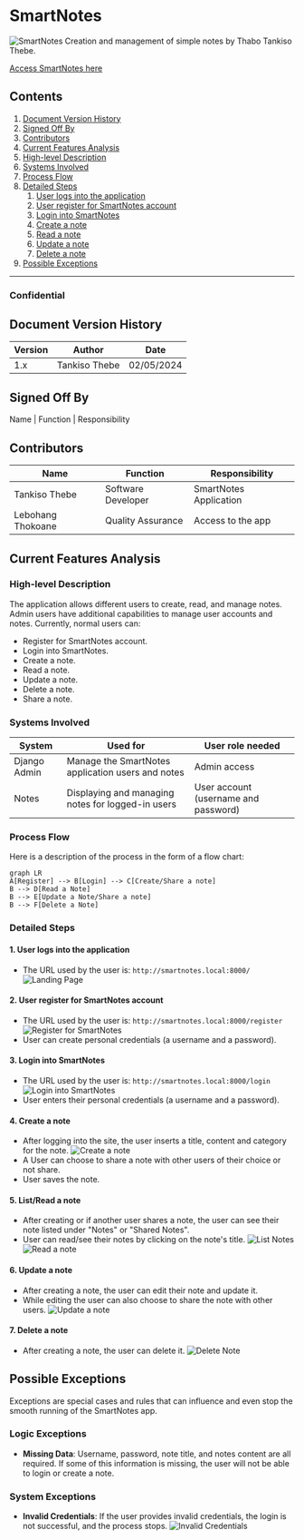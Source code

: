 # SmartNotes
![SmartNotes](Picture10.png)
Creation and management of simple notes by Thabo Tankiso Thebe.

[Access SmartNotes here](https://legendary-space-guacamole-q9r55wr954wcxr9j-8000.app.github.dev)

## Contents
1. [Document Version History](#document-version-history)
2. [Signed Off By](#signed-off-by)
3. [Contributors](#contributors)
4. [Current Features Analysis](#current-features-analysis)
5. [High-level Description](#high-level-description)
6. [Systems Involved](#systems-involved)
7. [Process Flow](#process-flow)
8. [Detailed Steps](#detailed-steps)
    1. [User logs into the application](#1-user-logs-into-the-application)
    2. [User register for SmartNotes account](#2-user-register-for-smartnotes-account)
    3. [Login into SmartNotes](#3-login-into-smartnotes)
    4. [Create a note](#4-create-a-note)
    5. [Read a note](#5-read-a-note)
    6. [Update a note](#6-update-a-note)
    7. [Delete a note](#7-delete-a-note)
9. [Possible Exceptions](#possible-exceptions)

---

### Confidential 

## Document Version History

| Version | Author        | Date       |
| ------- | ------------- | ---------- |
| 1.x     | Tankiso Thebe | 02/05/2024 |

## Signed Off By

Name | Function | Responsibility

## Contributors

| Name          | Function          | Responsibility       |
| ------------- | ----------------- | --------------------- |
| Tankiso Thebe | Software Developer | SmartNotes Application |
| Lebohang Thokoane | Quality Assurance | Access to the app |

## Current Features Analysis

### High-level Description

The application allows different users to create, read, and manage notes. Admin users have additional capabilities to manage user accounts and notes. Currently, normal users can:

- Register for SmartNotes account.
- Login into SmartNotes.
- Create a note.
- Read a note.
- Update a note.
- Delete a note.
- Share a note.

### Systems Involved

| System       | Used for                           | User role needed |
| ------------ | ---------------------------------- | ---------------- |
| Django Admin | Manage the SmartNotes application users and notes | Admin access     |
| Notes        | Displaying and managing notes for logged-in users | User account (username and password) |

### Process Flow

Here is a description of the process in the form of a flow chart:
```mermaid
graph LR
A[Register] --> B[Login] --> C[Create/Share a note] 
B --> D[Read a Note]
B --> E[Update a Note/Share a note]
B --> F[Delete a Note]
```
### Detailed Steps

#### 1. User logs into the application

- The URL used by the user is: `http://smartnotes.local:8000/`
![Landing Page]("Picture1.png")

#### 2. User register for SmartNotes account

- The URL used by the user is: `http://smartnotes.local:8000/register`
![Register for SmartNotes]("Picture2.png")
- User can create personal credentials (a username and a password).

#### 3. Login into SmartNotes

- The URL used by the user is: `http://smartnotes.local:8000/login`
![Login into SmartNotes]("Picture3.png")
- User enters their personal credentials (a username and a password).

#### 4. Create a note

- After logging into the site, the user inserts a title, content and category for the note.
![Create a note](Picture4.png)
- A User can choose to share a note with other users of their choice or not share.
- User saves the note.

#### 5. List/Read a note

- After creating or if another user shares a note, the user can see their note listed under "Notes" or "Shared Notes".
- User can read/see their notes by clicking on the note's title.
![List Notes](Picture5.png)
![Read a note](Picture6.png)

#### 6. Update a note

- After creating a note, the user can edit their note and update it.
- While editing the user can also choose to share the note with other users.
![Update a note](Picture7.png)

#### 7. Delete a note

- After creating a note, the user can delete it.
![Delete Note](Picture8.png)

## Possible Exceptions

Exceptions are special cases and rules that can influence and even stop the smooth running of the SmartNotes app.

### Logic Exceptions

- **Missing Data**: Username, password, note title, and notes content are all required. If some of this information is missing, the user will not be able to login or create a note.

### System Exceptions

- **Invalid Credentials**: If the user provides invalid credentials, the login is not successful, and the process stops.
![Invalid Credentials](Picture9.png)

